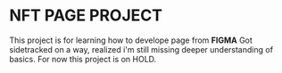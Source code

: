 # NFT PAGE PROJECT

This project is for learning how to develope page from **FIGMA**
Got sidetracked on a way, realized i'm still missing deeper understanding of basics. For now this project is on HOLD.